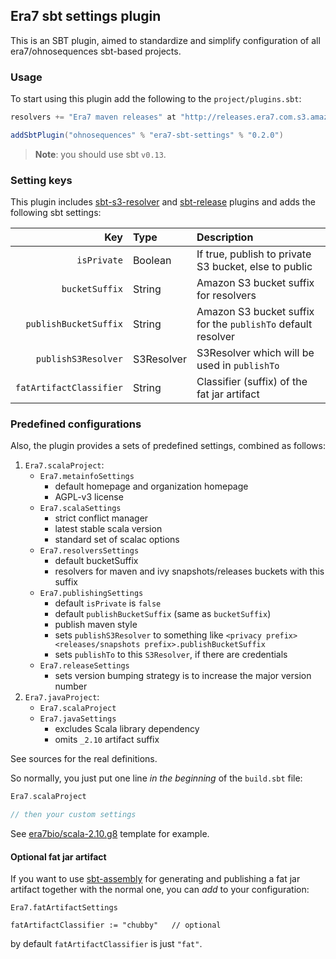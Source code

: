 ## Era7 sbt settings plugin

This is an SBT plugin, aimed to standardize and simplify configuration of all era7/ohnosequences sbt-based projects.


### Usage

To start using this plugin add the following to the `project/plugins.sbt`:

```scala
resolvers += "Era7 maven releases" at "http://releases.era7.com.s3.amazonaws.com"

addSbtPlugin("ohnosequences" % "era7-sbt-settings" % "0.2.0")
```

> **Note**: you should use sbt `v0.13`.


### Setting keys

This plugin includes [sbt-s3-resolver](https://github.com/ohnosequences/sbt-s3-resolver) and [sbt-release](https://github.com/sbt/sbt-release) plugins and adds the following sbt settings:

 Key                   |     Type      | Description
----------------------:|:--------------|:-------------------------------------------------------------
`isPrivate`            | Boolean       | If true, publish to private S3 bucket, else to public
`bucketSuffix`         | String        | Amazon S3 bucket suffix for resolvers
`publishBucketSuffix`  | String        | Amazon S3 bucket suffix for the `publishTo` default resolver
`publishS3Resolver`    | S3Resolver    | S3Resolver which will be used in `publishTo`
`fatArtifactClassifier`| String        | Classifier (suffix) of the fat jar artifact


### Predefined configurations

Also, the plugin provides a sets of predefined settings, combined as follows:

1. `Era7.scalaProject`:
   * `Era7.metainfoSettings`
     + default homepage and organization homepage
     + AGPL-v3 license 
   * `Era7.scalaSettings`
     + strict conflict manager
     + latest stable scala version
     + standard set of scalac options
   * `Era7.resolversSettings`
     + default bucketSuffix
     + resolvers for maven and ivy snapshots/releases buckets with this suffix
   * `Era7.publishingSettings`
     + default `isPrivate` is `false`
     + default `publishBucketSuffix` (same as `bucketSuffix`)
     + publish maven style
     + sets `publishS3Resolver` to something like `<privacy prefix><releases/snapshots prefix>.publishBucketSuffix`
     + sets `publishTo` to this `S3Resolver`, if there are credentials
   * `Era7.releaseSettings`
     + sets version bumping strategy is to increase the major version number
2. `Era7.javaProject`:
   * `Era7.scalaProject`
   * `Era7.javaSettings`
     + excludes Scala library dependency
     + omits `_2.10` artifact suffix

See sources for the real definitions.

So normally, you just put one line _in the beginning_ of the `build.sbt` file:

```scala
Era7.scalaProject

// then your custom settings
```

See [era7bio/scala-2.10.g8](https://github.com/era7bio/scala-2.10.g8) template for example.


#### Optional fat jar artifact

If you want to use [sbt-assembly](https://github.com/sbt/sbt-assembly) for generating and publishing a fat jar artifact together with the normal one, you can _add_ to your configuration:

```
Era7.fatArtifactSettings

fatArtifactClassifier := "chubby"   // optional
```

by default `fatArtifactClassifier` is just `"fat"`.
